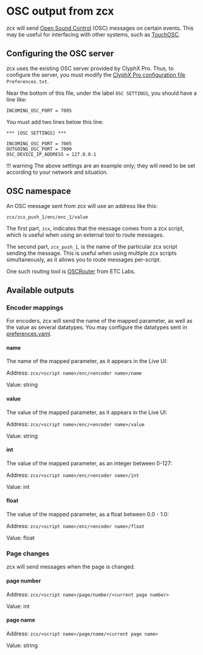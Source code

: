 # OSC output from zcx

zcx will send [Open Sound Control](https://en.wikipedia.org/wiki/Open_Sound_Control) (OSC) messages on certain events.
This may be useful for interfacing with other systems, such as [TouchOSC](https://hexler.net/touchosc).

## Configuring the OSC server

zcx uses the existing OSC server provided by ClyphX Pro.
Thus, to configure the server, you must modify the [ClyphX Pro configuration file](https://www.cxpman.com/manual/core-concepts/#settings-foldersfiles) `Preferences.txt`.

Near the bottom of this file, under the label `OSC SETTINGS`, you should have a line like:

`INCOMING_OSC_PORT = 7005`

You must add two lines below this line:

``` title="Preferences.txt" hl_lines="4-5"
*** [OSC SETTINGS] ***

INCOMING_OSC_PORT = 7005
OUTGOING_OSC_PORT = 7000
OSC_DEVICE_IP_ADDRESS = 127.0.0.1
```

!!! warning
    The above settings are an example only; they will need to be set according to your network and situation.

## OSC namespace

An OSC message sent from zcx will use an address like this:

`zcx/zcx_push_1/enc/enc_1/value`

The first part, `zcx`, indicates that the message comes from a zcx script, which is useful when using an external tool to route messages.

The second part, `zcx_push_1`, is the name of the particular zcx script sending the message.
This is useful when using multiple zcx scripts simultaneously, as it allows you to route messages per-script.

One such routing tool is [OSCRouter](https://github.com/ETCLabs/OSCRouter) from ETC Labs.
    
## Available outputs

### Encoder mappings

For encoders, zcx will send the name of the mapped parameter, as well as the value as several datatypes.
You may configure the datatypes sent in [preferences.yaml](/reference/configuration-files/preferences/#osc_output).

#### name

The name of the mapped parameter, as it appears in the Live UI:

Address: `zcx/<script name>/enc/<encoder name>/name`

Value: string

#### value

The value of the mapped parameter, as it appears in the Live UI:

Address: `zcx/<script name>/enc/<encoder name>/value`

Value: string

#### int

The value of the mapped parameter, as an integer between 0-127:

Address: `zcx/<script name>/enc/<encoder name>/int`

Value: int

#### float

The value of the mapped parameter, as a float between 0.0 - 1.0:

Address: `zcx/<script name>/enc/<encoder name>/float`

Value: float

### Page changes

zcx will send messages when the page is changed.

#### page number

Address: `zcx/<script name>/page/number/<current page number>`

Value: int

#### page name

Address: `zcx/<script name>/page/name/<current page name>`

Value: string
